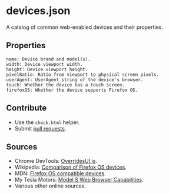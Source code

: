 # devices.json

A catalog of common web-enabled devices and their properties.

## Properties

    name: Device brand and model(s).
    width: Device viewport width.
    height: Device viewport height.
    pixelRatio: Ratio from viewport to physical screen pixels.
    userAgent: UserAgent string of the device's browser.
    touch: Whether the device has a touch screen.
    firefoxOS: Whether the device supports Firefox OS.

## Contribute

- Use the `check.html` helper.
- Submit [pull requests](https://github.com/jankeromnes/devices.json/pulls).

## Sources

- Chrome DevTools: [OverridesUI.js](https://code.google.com/p/chromium/codesearch#chromium/src/third_party/WebKit/Source/devtools/front_end/toolbox/OverridesUI.js&l=251).
- Wikipedia: [Comparison of Firefox OS devices](https://en.wikipedia.org/wiki/Comparison_of_Firefox_OS_devices).
- MDN: [Firefox OS compatible devices](https://developer.mozilla.org/en-US/Firefox_OS/Firefox_OS_build_prerequisites).
- My Tesla Motors: [Model S Web Browser Capabilities](http://my.teslamotors.com/fr_CA/forum/forums/tesla-model-s-web-browser-capabilities).
- Various other online sources.
